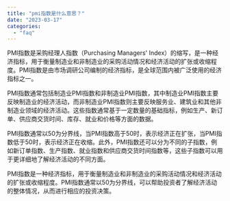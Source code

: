 ```yaml
---
title: "pmi指数是什么意思？"
date: "2023-03-17"
categories: 
  - "faq"
---
```


PMI指数是采购经理人指数（Purchasing Managers' Index）的缩写，是一种经济指标，用于衡量制造业和非制造业的采购活动情况和经济活动的扩张或收缩程度。PMI指数是由市场调研公司编制的经济指标，是全球范围内被广泛使用的经济指标之一。

PMI指数通常包括制造业PMI指数和非制造业PMI指数，其中制造业PMI指数主要反映制造业的经济活动，而非制造业PMI指数则主要反映服务业、建筑业和其他非制造业领域的经济活动。这些指数通常基于一定数量的基础指标，例如生产、新订单、供应商交货时间、库存、就业和价格等方面的数据。

PMI指数通常以50为分界线，当PMI指数高于50时，表示经济正在扩张，当PMI指数低于50时，表示经济正在收缩。此外，PMI指数还可以分为不同的子指数，例如新订单指数、生产指数、就业指数和供应商交货时间指数等，这些子指数可以用于更详细地了解经济活动的不同方面。

PMI指数是一种经济指标，用于衡量制造业和非制造业的采购活动情况和经济活动的扩张或收缩程度。PMI指数通常以50为分界线，可以帮助投资者了解经济活动的整体情况，从而进行相应的投资决策。
